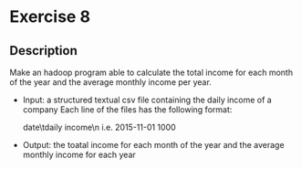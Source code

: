 # Exercise 8

## Description

Make an hadoop program able to calculate the total income for each month of the year
and the average monthly income per year.

 - Input: a structured textual csv file containing the daily income of a company
   Each line of the files has the following format:

    date\tdaily income\n
    i.e. 2015-11-01    1000

 - Output: the toatal income for each month of the year and the average monthly
   income for each year
